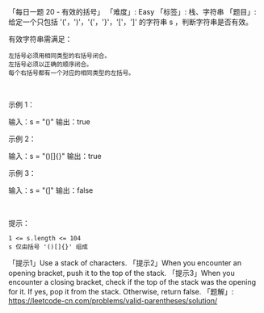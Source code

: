 「每日一题 20 - 有效的括号」
「难度」: Easy
「标签」: 栈、字符串
「题目」: 给定一个只包括 '('，')'，'{'，'}'，'['，']' 的字符串 s ，判断字符串是否有效。

有效字符串需满足：


	左括号必须用相同类型的右括号闭合。
	左括号必须以正确的顺序闭合。
	每个右括号都有一个对应的相同类型的左括号。


 

示例 1：

输入：s = "()"
输出：true


示例 2：

输入：s = "()[]{}"
输出：true


示例 3：

输入：s = "(]"
输出：false


 

提示：


	1 <= s.length <= 104
	s 仅由括号 '()[]{}' 组成


「提示1」Use a stack of characters.
「提示2」When you encounter an opening bracket, push it to the top of the stack.
「提示3」When you encounter a closing bracket, check if the top of the stack was the opening for it. If yes, pop it from the stack. Otherwise, return false.
「题解」: https://leetcode-cn.com/problems/valid-parentheses/solution/